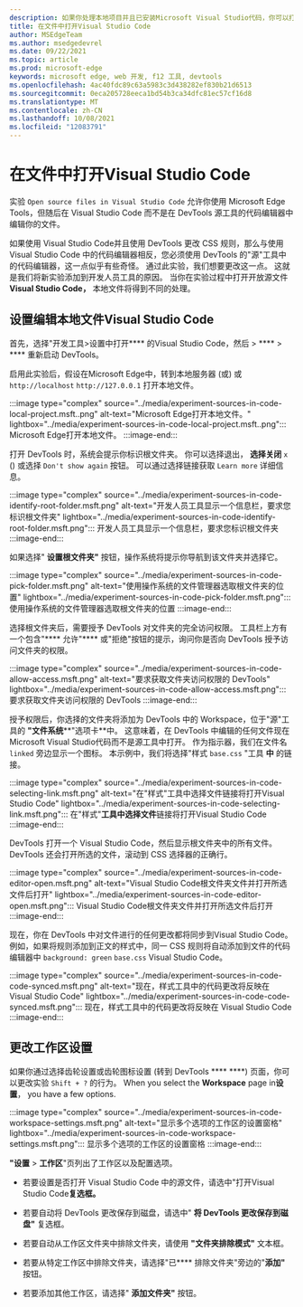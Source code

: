 ```yaml
---
description: 如果你处理本地项目并且已安装Microsoft Visual Studio代码，你可以打开此项目中的文件，而不是源工具，将更改从 DevTools 实时同步到你的源文件。
title: 在文件中打开Visual Studio Code
author: MSEdgeTeam
ms.author: msedgedevrel
ms.date: 09/22/2021
ms.topic: article
ms.prod: microsoft-edge
keywords: microsoft edge, web 开发, f12 工具, devtools
ms.openlocfilehash: 4ac40fdc89c63a5983c3d438282ef830b21d6513
ms.sourcegitcommit: 0eca205728eeca1bd54b3ca34dfc81ec57cf16d8
ms.translationtype: MT
ms.contentlocale: zh-CN
ms.lasthandoff: 10/08/2021
ms.locfileid: "12083791"
---
```

# <a name="opening-source-files-in-visual-studio-code"></a>在文件中打开Visual Studio Code

实验 `Open source files in Visual Studio Code` 允许你使用 Microsoft Edge Tools，但随后在 Visual Studio Code 而不是在 DevTools 源工具的代码编辑器中编辑你的文件。

如果使用 Visual Studio Code并且使用 DevTools 更改 CSS 规则，那么与使用 Visual Studio Code 中的代码编辑器相反，您必须使用 DevTools 的"源"工具中的代码编辑器，这一点似乎有些奇怪。  通过此实验，我们想要更改这一点。  这就是我们将新实验添加到开发人员工具的原因。  当你在实验过程中打开开放源文件**Visual Studio Code，** 本地文件将得到不同的处理。


<!-- ====================================================================== -->
## <a name="setting-up-editing-local-files-in-visual-studio-code"></a>设置编辑本地文件Visual Studio Code

首先，选择"开发工具>设置中打开**** 的Visual Studio Code，然后  >  ****  >  **** 重新启动 DevTools。

启用此实验后，假设在Microsoft Edge中，转到本地服务器 (或) 或 `http://localhost` `http://127.0.0.1` 打开本地文件。

:::image type="complex" source="../media/experiment-sources-in-code-local-project.msft..png" alt-text="Microsoft Edge打开本地文件。" lightbox="../media/experiment-sources-in-code-local-project.msft..png":::
   Microsoft Edge打开本地文件。
:::image-end:::

打开 DevTools 时，系统会提示你标识根文件夹。  你可以选择退出， **选择关闭** `x` () 或选择 `Don't show again` 按钮。  可以通过选择链接获取 `Learn more` 详细信息。

:::image type="complex" source="../media/experiment-sources-in-code-identify-root-folder.msft.png" alt-text="开发人员工具显示一个信息栏，要求您标识根文件夹" lightbox="../media/experiment-sources-in-code-identify-root-folder.msft.png":::
   开发人员工具显示一个信息栏，要求您标识根文件夹
:::image-end:::

如果选择" **设置根文件夹"** 按钮，操作系统将提示你导航到该文件夹并选择它。

:::image type="complex" source="../media/experiment-sources-in-code-pick-folder.msft.png" alt-text="使用操作系统的文件管理器选取根文件夹的位置" lightbox="../media/experiment-sources-in-code-pick-folder.msft.png":::
   使用操作系统的文件管理器选取根文件夹的位置
:::image-end:::

选择根文件夹后，需要授予 DevTools 对文件夹的完全访问权限。  工具栏上方有一个包含"**** 允许"**** 或"拒绝"按钮的提示，询问你是否向 DevTools 授予访问文件夹的权限。

:::image type="complex" source="../media/experiment-sources-in-code-allow-access.msft.png" alt-text="要求获取文件夹访问权限的 DevTools" lightbox="../media/experiment-sources-in-code-allow-access.msft.png":::
   要求获取文件夹访问权限的 DevTools
:::image-end:::

授予权限后，你选择的文件夹将添加为 DevTools 中的 Workspace，位于"源"工具的 **"文件系统****"选项卡**中。  这意味着，在 DevTools 中编辑的任何文件现在Microsoft Visual Studio代码而不是源工具中打开。 作为指示器，我们在文件名 `linked` 旁边显示一个图标。  本示例中，我们将选择"样式 `base.css` "工具 **中** 的链接。

:::image type="complex" source="../media/experiment-sources-in-code-selecting-link.msft.png" alt-text="在&quot;样式&quot;工具中选择文件链接将打开Visual Studio Code" lightbox="../media/experiment-sources-in-code-selecting-link.msft.png":::
   在"样式"**工具中选择文件**链接将打开Visual Studio Code
:::image-end:::

DevTools 打开一个 Visual Studio Code，然后显示根文件夹中的所有文件。  DevTools 还会打开所选的文件，滚动到 CSS 选择器的正确行。

:::image type="complex" source="../media/experiment-sources-in-code-editor-open.msft.png" alt-text="Visual Studio Code根文件夹文件并打开所选文件后打开" lightbox="../media/experiment-sources-in-code-editor-open.msft.png":::
   Visual Studio Code根文件夹文件并打开所选文件后打开
:::image-end:::

现在，你在 DevTools 中对文件进行的任何更改都将同步到Visual Studio Code。  例如，如果将规则添加到正文的样式中，同一 CSS 规则将自动添加到文件的代码编辑器中 `background: green` `base.css` Visual Studio Code。

:::image type="complex" source="../media/experiment-sources-in-code-code-synced.msft.png" alt-text="现在，样式工具中的代码更改将反映在 Visual Studio Code" lightbox="../media/experiment-sources-in-code-code-synced.msft.png":::
   现在，样式工具中的代码更改将反映在 Visual Studio Code
:::image-end:::


<!-- ====================================================================== -->
## <a name="changing-the-workspace-settings"></a>更改工作区设置

如果你通过选择齿轮设置或齿轮图标设置 (转到 DevTools **** ****) 页面，你可以更改实验 `Shift + ?` 的行为。  When you select the **Workspace** page in**设置**， you have a few options.

:::image type="complex" source="../media/experiment-sources-in-code-workspace-settings.msft.png" alt-text="显示多个选项的工作区的设置窗格" lightbox="../media/experiment-sources-in-code-workspace-settings.msft.png":::
   显示多个选项的工作区的设置窗格
:::image-end:::

**"设置**  >  **工作区**"页列出了工作区以及配置选项。

*  若要设置是否打开 Visual Studio Code 中的源文件，请选中"打开Visual Studio Code**复选框。**

*  若要自动将 DevTools 更改保存到磁盘，请选中" **将 DevTools 更改保存到磁盘"** 复选框。

*  若要自动从工作区文件夹中排除文件夹，请使用 **"文件夹排除模式"** 文本框。

*  若要从特定工作区中排除文件夹，请选择"已**** 排除文件夹"旁边的"**添加"** 按钮。

*  若要添加其他工作区，请选择" **添加文件夹"** 按钮。
